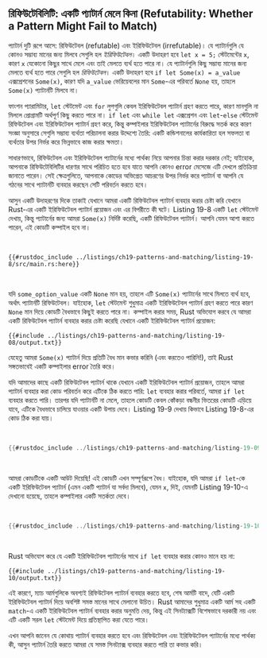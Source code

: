 ## রিফিউটেবিলিটি: একটি প্যাটার্ন মেলে কিনা (Refutability: Whether a Pattern Might Fail to Match)

প্যাটার্ন দুটি রূপে আসে: রিফিউটেবল (refutable) এবং ইরিফিউটেবল (irrefutable)। যে প্যাটার্নগুলি যে কোনও সম্ভাব্য মানের জন্য মিলবে সেগুলি হল _ইরিফিউটেবল_। একটি উদাহরণ হবে `let x = 5;` স্টেটমেন্টের `x`, কারণ `x` যেকোনো কিছুর সাথে মেলে এবং তাই মেলতে ব্যর্থ হতে পারে না। যে প্যাটার্নগুলি কিছু সম্ভাব্য মানের জন্য মেলতে ব্যর্থ হতে পারে সেগুলি হল _রিফিউটেবল_। একটি উদাহরণ হবে `if let Some(x) = a_value` এক্সপ্রেশনের `Some(x)`, কারণ যদি `a_value` ভেরিয়েবলের মান `Some`-এর পরিবর্তে `None` হয়, তাহলে `Some(x)` প্যাটার্নটি মিলবে না।

ফাংশন প্যারামিটার, `let` স্টেটমেন্ট এবং `for` লুপগুলি কেবল ইরিফিউটেবল প্যাটার্ন গ্রহণ করতে পারে, কারণ মানগুলি না মিললে প্রোগ্রামটি অর্থপূর্ণ কিছু করতে পারে না। `if let` এবং `while let` এক্সপ্রেশন এবং `let`-`else` স্টেটমেন্ট রিফিউটেবল এবং ইরিফিউটেবল প্যাটার্ন গ্রহণ করে, কিন্তু কম্পাইলার ইরিফিউটেবল প্যাটার্নের বিরুদ্ধে সতর্ক করে কারণ সংজ্ঞা অনুসারে সেগুলি সম্ভাব্য ব্যর্থতা পরিচালনা করার উদ্দেশ্যে তৈরি: একটি কন্ডিশনালের কার্যকারিতা হল সফলতা বা ব্যর্থতার উপর নির্ভর করে ভিন্নভাবে কাজ করার ক্ষমতা।

সাধারণভাবে, রিফিউটেবল এবং ইরিফিউটেবল প্যাটার্নের মধ্যে পার্থক্য নিয়ে আপনার চিন্তা করার দরকার নেই; যাইহোক, আপনাকে রিফিউটেবিলিটির ধারণার সাথে পরিচিত হতে হবে যাতে আপনি কোনও error মেসেজে এটি দেখলে প্রতিক্রিয়া জানাতে পারেন। সেই ক্ষেত্রগুলিতে, আপনাকে কোডের অভিপ্রেত আচরণের উপর নির্ভর করে প্যাটার্ন বা আপনি যে গঠনের সাথে প্যাটার্নটি ব্যবহার করছেন সেটি পরিবর্তন করতে হবে।

আসুন একটি উদাহরণের দিকে তাকাই যেখানে আমরা একটি রিফিউটেবল প্যাটার্ন ব্যবহার করার চেষ্টা করি যেখানে Rust-এর একটি ইরিফিউটেবল প্যাটার্ন প্রয়োজন এবং এর বিপরীতে কী ঘটে। Listing 19-8 একটি `let` স্টেটমেন্ট দেখায়, কিন্তু প্যাটার্নের জন্য আমরা `Some(x)` নির্দিষ্ট করেছি, একটি রিফিউটেবল প্যাটার্ন। আপনি যেমন আশা করতে পারেন, এই কোডটি কম্পাইল হবে না।

<Listing number="19-8" caption="`let`-এর সাথে একটি রিফিউটেবল প্যাটার্ন ব্যবহার করার চেষ্টা">

```rust,ignore,does_not_compile
{{#rustdoc_include ../listings/ch19-patterns-and-matching/listing-19-8/src/main.rs:here}}
```

</Listing>

যদি `some_option_value` একটি `None` মান হয়, তাহলে এটি `Some(x)` প্যাটার্নের সাথে মিলতে ব্যর্থ হবে, অর্থাৎ প্যাটার্নটি রিফিউটেবল। যাইহোক, `let` স্টেটমেন্ট শুধুমাত্র একটি ইরিফিউটেবল প্যাটার্ন গ্রহণ করতে পারে কারণ `None` মান দিয়ে কোডটি বৈধভাবে কিছুই করতে পারে না। কম্পাইল করার সময়, Rust অভিযোগ করবে যে আমরা একটি রিফিউটেবল প্যাটার্ন ব্যবহার করার চেষ্টা করেছি যেখানে একটি ইরিফিউটেবল প্যাটার্ন প্রয়োজন:

```console
{{#include ../listings/ch19-patterns-and-matching/listing-19-08/output.txt}}
```

যেহেতু আমরা `Some(x)` প্যাটার্ন দিয়ে প্রতিটি বৈধ মান কভার করিনি (এবং করতেও পারিনি!), তাই Rust সঙ্গতভাবেই একটি কম্পাইলার error তৈরি করে।

যদি আমাদের কাছে একটি রিফিউটেবল প্যাটার্ন থাকে যেখানে একটি ইরিফিউটেবল প্যাটার্ন প্রয়োজন, তাহলে আমরা প্যাটার্ন ব্যবহার করা কোড পরিবর্তন করে এটিকে ঠিক করতে পারি: `let` ব্যবহার করার পরিবর্তে, আমরা `if let` ব্যবহার করতে পারি। তারপর যদি প্যাটার্নটি না মেলে, তাহলে কোডটি কেবল কোঁকড়া বন্ধনীর ভিতরের কোডটি এড়িয়ে যাবে, এটিকে বৈধভাবে চালিয়ে যাওয়ার একটি উপায় দেবে। Listing 19-9 দেখায় কিভাবে Listing 19-8-এর কোড ঠিক করা যায়।

<Listing number="19-9" caption="`let`-এর পরিবর্তে রিফিউটেবল প্যাটার্ন সহ `if let` এবং একটি ব্লক ব্যবহার করা">

```rust
{{#rustdoc_include ../listings/ch19-patterns-and-matching/listing-19-09/src/main.rs:here}}
```

</Listing>

আমরা কোডটিকে একটি আউট দিয়েছি! এই কোডটি এখন সম্পূর্ণরূপে বৈধ। যাইহোক, যদি আমরা `if let`-কে একটি ইরিফিউটেবল প্যাটার্ন (এমন একটি প্যাটার্ন যা সর্বদা মিলবে), যেমন `x`, দিই, যেমনটি Listing 19-10-এ দেখানো হয়েছে, তাহলে কম্পাইলার একটি সতর্কতা দেবে।

<Listing number="19-10" caption="`if let`-এর সাথে একটি ইরিফিউটেবল প্যাটার্ন ব্যবহার করার চেষ্টা">

```rust
{{#rustdoc_include ../listings/ch19-patterns-and-matching/listing-19-10/src/main.rs:here}}
```

</Listing>

Rust অভিযোগ করে যে একটি ইরিফিউটেবল প্যাটার্নের সাথে `if let` ব্যবহার করার কোনও মানে হয় না:

```console
{{#include ../listings/ch19-patterns-and-matching/listing-19-10/output.txt}}
```

এই কারণে, ম্যাচ আর্মগুলিকে অবশ্যই রিফিউটেবল প্যাটার্ন ব্যবহার করতে হবে, শেষ আর্মটি বাদে, যেটি একটি ইরিফিউটেবল প্যাটার্ন দিয়ে অবশিষ্ট সমস্ত মানের সাথে মেলানো উচিত। Rust আমাদের শুধুমাত্র একটি আর্ম সহ একটি `match`-এ একটি ইরিফিউটেবল প্যাটার্ন ব্যবহার করার অনুমতি দেয়, কিন্তু এই সিনট্যাক্সটি বিশেষভাবে দরকারী নয় এবং এটি একটি সরল `let` স্টেটমেন্ট দিয়ে প্রতিস্থাপিত করা যেতে পারে।

এখন আপনি জানেন যে কোথায় প্যাটার্ন ব্যবহার করতে হবে এবং রিফিউটেবল এবং ইরিফিউটেবল প্যাটার্নের মধ্যে পার্থক্য কী, আসুন প্যাটার্ন তৈরি করতে আমরা যে সমস্ত সিনট্যাক্স ব্যবহার করতে পারি তা কভার করি।
